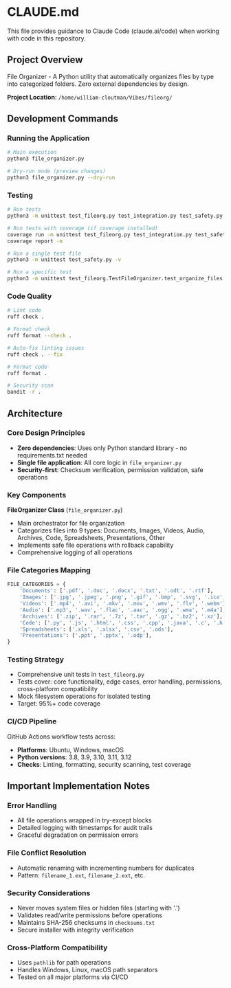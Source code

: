 # CLAUDE.md

This file provides guidance to Claude Code (claude.ai/code) when working with code in this repository.

## Project Overview
File Organizer - A Python utility that automatically organizes files by type into categorized folders. Zero external dependencies by design.

**Project Location**: `/home/william-cloutman/Vibes/fileorg/`

## Development Commands

### Running the Application
```bash
# Main execution
python3 file_organizer.py

# Dry-run mode (preview changes)
python3 file_organizer.py --dry-run
```

### Testing
```bash
# Run tests
python3 -m unittest test_fileorg.py test_integration.py test_safety.py -v

# Run tests with coverage (if coverage installed)
coverage run -m unittest test_fileorg.py test_integration.py test_safety.py
coverage report -m

# Run a single test file
python3 -m unittest test_safety.py -v

# Run a specific test
python3 -m unittest test_fileorg.TestFileOrganizer.test_organize_files -v
```

### Code Quality
```bash
# Lint code
ruff check .

# Format check
ruff format --check .

# Auto-fix linting issues
ruff check . --fix

# Format code
ruff format .

# Security scan
bandit -r .
```

## Architecture

### Core Design Principles
- **Zero dependencies**: Uses only Python standard library - no requirements.txt needed
- **Single file application**: All core logic in `file_organizer.py`
- **Security-first**: Checksum verification, permission validation, safe operations

### Key Components

**FileOrganizer Class** (`file_organizer.py`)
- Main orchestrator for file organization
- Categorizes files into 9 types: Documents, Images, Videos, Audio, Archives, Code, Spreadsheets, Presentations, Other
- Implements safe file operations with rollback capability
- Comprehensive logging of all operations

### File Categories Mapping
```python
FILE_CATEGORIES = {
    'Documents': ['.pdf', '.doc', '.docx', '.txt', '.odt', '.rtf'],
    'Images': ['.jpg', '.jpeg', '.png', '.gif', '.bmp', '.svg', '.ico', '.tiff'],
    'Videos': ['.mp4', '.avi', '.mkv', '.mov', '.wmv', '.flv', '.webm'],
    'Audio': ['.mp3', '.wav', '.flac', '.aac', '.ogg', '.wma', '.m4a'],
    'Archives': ['.zip', '.rar', '.7z', '.tar', '.gz', '.bz2', '.xz'],
    'Code': ['.py', '.js', '.html', '.css', '.cpp', '.java', '.c', '.h', '.json', '.xml', '.sql'],
    'Spreadsheets': ['.xls', '.xlsx', '.csv', '.ods'],
    'Presentations': ['.ppt', '.pptx', '.odp'],
}
```

### Testing Strategy
- Comprehensive unit tests in `test_fileorg.py`
- Tests cover: core functionality, edge cases, error handling, permissions, cross-platform compatibility
- Mock filesystem operations for isolated testing
- Target: 95%+ code coverage

### CI/CD Pipeline
GitHub Actions workflow tests across:
- **Platforms**: Ubuntu, Windows, macOS
- **Python versions**: 3.8, 3.9, 3.10, 3.11, 3.12
- **Checks**: Linting, formatting, security scanning, test coverage

## Important Implementation Notes

### Error Handling
- All file operations wrapped in try-except blocks
- Detailed logging with timestamps for audit trails
- Graceful degradation on permission errors

### File Conflict Resolution
- Automatic renaming with incrementing numbers for duplicates
- Pattern: `filename_1.ext`, `filename_2.ext`, etc.

### Security Considerations
- Never moves system files or hidden files (starting with '.')
- Validates read/write permissions before operations
- Maintains SHA-256 checksums in `checksums.txt`
- Secure installer with integrity verification

### Cross-Platform Compatibility
- Uses `pathlib` for path operations
- Handles Windows, Linux, macOS path separators
- Tested on all major platforms via CI/CD